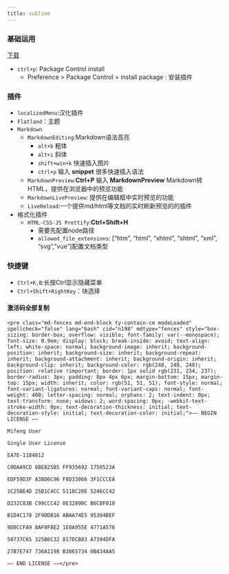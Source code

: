 ```yaml
---
title: sublime
---
```


### 基础运用
[下载](https://www.sublimetext.com/download)

- `ctrl+p`: Package Control install
    -   Preference > Package Control > install package : 安装插件

### 插件
-   `localizedMenu`:汉化插件
-   `Flatland`：主题
-   `Markdown`
    +   `MarkdownEditing`:Markdown语法高亮
        *   `alt+b` 粗体
        *   `alt+i` 斜体
        *   `shift+win+k` 快速插入图片
        *   `ctrl+p` 输入 **snippet** 很多快速插入语法
    + `MarkdownPreview`:**Ctrl+P** 输入 **MarkdownPreview** Markdown转HTML，提供在浏览器中的预览功能
    + `MarkdownLivePreview`: 提供在编辑框中实时预览的功能
    + `LiveReload`:一个提供md/html等文档的实时刷新预览的的插件
-   格式化插件
    +   `HTML-CSS-JS Prettify`:**Ctrl+Shift+H**
        *   需要先配置node路径
        *   `allowed_file_extensions`: [“htm”, “html”, “xhtml”, “shtml”, “xml”, “svg”,”vue”]配置文档类型

### 快捷键
-   `Ctrl+K,B`:长按Ctrl显示隐藏菜单
-   `Ctrl+Shift+RightKey`：块选择

#### 激活码全部复制
```
<pre class="md-fences md-end-block ty-contain-cm modeLoaded" spellcheck="false" lang="bash" cid="n198" mdtype="fences" style="box-sizing: border-box; overflow: visible; font-family: var(--monospace); font-size: 0.9em; display: block; break-inside: avoid; text-align: left; white-space: normal; background-image: inherit; background-position: inherit; background-size: inherit; background-repeat: inherit; background-attachment: inherit; background-origin: inherit; background-clip: inherit; background-color: rgb(248, 248, 248); position: relative !important; border: 1px solid rgb(231, 234, 237); border-radius: 3px; padding: 8px 4px 6px; margin-bottom: 15px; margin-top: 15px; width: inherit; color: rgb(51, 51, 51); font-style: normal; font-variant-ligatures: normal; font-variant-caps: normal; font-weight: 400; letter-spacing: normal; orphans: 2; text-indent: 0px; text-transform: none; widows: 2; word-spacing: 0px; -webkit-text-stroke-width: 0px; text-decoration-thickness: initial; text-decoration-style: initial; text-decoration-color: initial;">—– BEGIN LICENSE —–

Mifeng User

Single User License

EA7E-1184812

C0DAA9CD 6BE825B5 FF935692 1750523A

EDF59D3F A3BD6C96 F8D33866 3F1CCCEA

1C25BE4D 25B1C4CC 5110C20E 5246CC42

D232C83B C99CCC42 0E32890C B6CBF018

B1D4C178 2F9DDB16 ABAA74E5 95304BEF

9D0CCFA9 8AF8F8E2 1E0A955E 4771A576

50737C65 325B6C32 817DCB83 A7394DFA

27B7E747 736A1198 B3865734 0B434AA5

—— END LICENSE ——</pre>
```